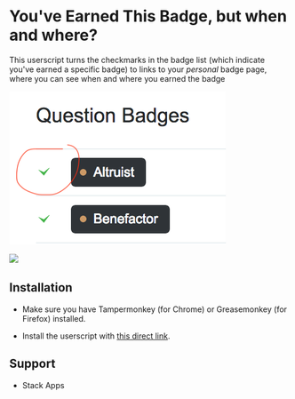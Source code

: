 # You've Earned This Badge, but when and where?

This userscript turns the checkmarks in the badge list (which indicate you've earned a
specific badge) to links to your *personal* badge page, where you can see when and where
you earned the badge

 ![](badge-list.png)
 
 ![](badge.png)

## Installation

- Make sure you have Tampermonkey (for Chrome) or Greasemonkey (for Firefox) installed.

- Install the userscript with
[this direct link](https://raw.githubusercontent.com/Glorfindel83/SE-Userscripts/master/you-earned-this-badge/you-earned-this-badge.user.js).

## Support

- Stack Apps